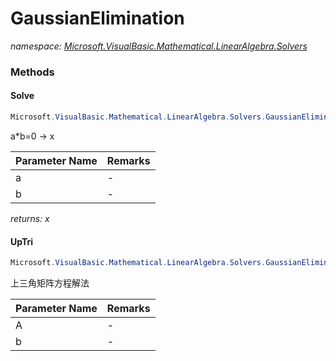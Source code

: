 ﻿# GaussianElimination
_namespace: [Microsoft.VisualBasic.Mathematical.LinearAlgebra.Solvers](./index.md)_





### Methods

#### Solve
```csharp
Microsoft.VisualBasic.Mathematical.LinearAlgebra.Solvers.GaussianElimination.Solve(Microsoft.VisualBasic.Mathematical.LinearAlgebra.Matrix,Microsoft.VisualBasic.Mathematical.LinearAlgebra.Vector)
```
a*b=0 -> x

|Parameter Name|Remarks|
|--------------|-------|
|a|-|
|b|-|


_returns: x_

#### UpTri
```csharp
Microsoft.VisualBasic.Mathematical.LinearAlgebra.Solvers.GaussianElimination.UpTri(Microsoft.VisualBasic.Mathematical.LinearAlgebra.Matrix,Microsoft.VisualBasic.Mathematical.LinearAlgebra.Vector)
```
上三角矩阵方程解法

|Parameter Name|Remarks|
|--------------|-------|
|A|-|
|b|-|




